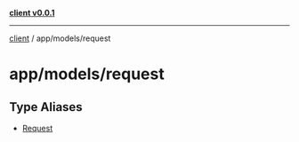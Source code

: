 [**client v0.0.1**](../../../README.md)

***

[client](../../../README.md) / app/models/request

# app/models/request

## Type Aliases

- [Request](type-aliases/Request.md)

